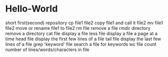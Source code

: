 # Hello-World
short first(second) repository
cp file1 file2
copy file1 and call it file2
mv file1 file2
move or rename file1 to file2
rm file
remove a file
rmdir directory
remove a directory
cat file
display a file
less file
display a file a page at a time
head file
display the first few lines of a file
tail file
display the last few lines of a file
grep 'keyword' file
search a file for keywords
wc file
count number of lines/words/characters in file
